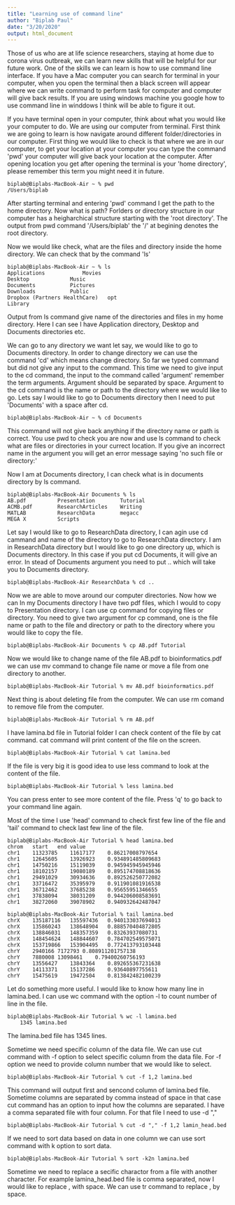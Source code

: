 ```yaml
---
title: "Learning use of command line"
author: "Biplab Paul"
date: "3/20/2020"
output: html_document
---
```


Those of us who are at life science researchers, staying at home due to corona virus outbreak, we can learn new skills that will be helpful for our future work. One of the skills we can learn is how to use command line interface. If you have a Mac computer you can search for terminal in your computer, when you open the terminal then a black screen will appear where we can write command to perform task for computer and computer will give back results. If you are using windows machine you google how to use command line in winddows I think will be able to figure it out. 

If you have terminal open in your computer, think about what you would like your computer to do. We are using our computer from terminal. First think we are going to learn is how navigate around different folder/directories in our computer. First thing we would like to check is that where we are in our computer, to get your location at your computer you can type the command 'pwd' your computer will give back your location at the computer. After opening location you get after opening the terminal is your 'home directory', please remember this term you might need it in future.

```
biplab@Biplabs-MacBook-Air ~ % pwd
/Users/biplab
```

After starting terminal and entering 'pwd' command I get the path to the home directory. Now what is path? Forlders or directory structure in our computer has a heigharchical structure starting with the 'root directory'. The output from pwd command '/Users/biplab' the '/' at begining denotes the root directory. 

Now we would like check, what are the files and directory inside the home directory. We can check that by the command 'ls'

```
biplab@Biplabs-MacBook-Air ~ % ls
Applications			Movies
Desktop				Music
Documents			Pictures
Downloads			Public
Dropbox (Partners HealthCare)	opt
Library
```

Output from ls command give name of the directories and files in my home directory. Here I can see I have Application directory, Desktop and Documents directories etc. 

We can go to any directory we want let say, we would like to go to Documents directory. In order to change directory we can use the command 'cd' which means change directory. So far we typed command but did not give any input to the command. This time we need to give input to the cd command, the input to the command called 'argument' remember the term arguments. Argument should be separated by space. Argument to the cd command is the name or path to the directory where we would like to go. Lets say I would like to go to Documents directory then I need to put 'Documents' with a space after cd.
```
biplab@Biplabs-MacBook-Air ~ % cd Documents
```
This command will not give back anything if the directory name or path is correct. You use pwd to check you are now and use ls command to check what are files or directories in your currect location. If you give an incorrect name in the argument you will get an error message saying 'no such file or directory:'

Now I am at Documents directory, I can check what is in documents directory by ls command. 
```
biplab@Biplabs-MacBook-Air Documents % ls
AB.pdf			Presentation		Tutorial
ACMB.pdf		ResearchArticles	Writing
MATLAB			ResearchData		megacc
MEGA X			Scripts
```
Let say I would like to go to ResearchData directory, I can agin use cd cammand and name of the directory to go to ResearchData directory. I am in ResearchData directory but I would like to go one directory up, which is Documents directory. In this case if you put cd Documents, it will give an error. In stead of Documents argument you need to put .. which will take you to Documents directory.
```
biplab@Biplabs-MacBook-Air ResearchData % cd ..
```

Now we are able to move around our computer directories. Now how we can In my Documents directory I have two pdf files, which I would to copy to Presentation directory. I can use cp command for copying files or directory. You need to give two argument for cp command, one is the file name or path to the file and directory or path to the directory where you would like to copy the file. 
```
biplab@Biplabs-MacBook-Air Documents % cp AB.pdf Tutorial
```
Now we would like to change name of the file AB.pdf to bioinformatics.pdf we can use mv command to change file name or move a file from one directory to another. 
```
biplab@Biplabs-MacBook-Air Tutorial % mv AB.pdf bioinformatics.pdf
```
Next thing is about deleting file from the computer. We can use rm comand to remove file from the computer.
```
biplab@Biplabs-MacBook-Air Tutorial % rm AB.pdf
```

I have lamina.bd file in Tutorial folder I can check content of the file by cat command. cat command will print content of the file on the screen.
```
biplab@Biplabs-MacBook-Air Tutorial % cat lamina.bed
```
If the file is very big it is good idea to use less command to look at the content of the file. 
```
biplab@Biplabs-MacBook-Air Tutorial % less lamina.bed
```
You can press enter to see more content of the file. Press 'q' to go back to your command line again. 

Most of the time I use 'head' command to check first few line of the file and 'tail' command to check last few line of the file. 
```
biplab@Biplabs-MacBook-Air Tutorial % head lamina.bed 
chrom	start	end	value
chr1	11323785	11617177	0.86217008797654
chr1	12645605	13926923	0.934891485809683
chr1	14750216	15119039	0.945945945945946
chr1	18102157	19080189	0.895174708818636
chr1	29491029	30934636	0.892526250772082
chr1	33716472	35395979	0.911901081916538
chr1	36712462	37685238	0.95655951346655
chr1	37838094	38031209	0.944206008583691
chr1	38272060	39078902	0.940932642487047
```
```
biplab@Biplabs-MacBook-Air Tutorial % tail lamina.bed 
chrX	135187116	135597436	0.940133037694013
chrX	135860243	138648904	0.888570404872805
chrX	138846031	148357359	0.83263937080731
chrX	148454624	148844607	0.784702549575071
chrX	153719866	153904495	0.772413793103448
chrY	2940166	7172793	0.808911201757138
chrY	7880008	13098461	0.79400260756193
chrY	13556427	13843364	0.892655367231638
chrY	14113371	15137286	0.93640897755611
chrY	15475619	19472504	0.813842482100239
```
Let do something more useful. I would like to know how many line in lamina.bed. I can use wc command with the option -l to count number of line in the file. 
```
biplab@Biplabs-MacBook-Air Tutorial % wc -l lamina.bed 
    1345 lamina.bed
```
 The lamina.bed file has 1345 lines. 

Sometime we need specific column of the data file. We can use cut command with -f option to select specific column from the data file. For -f option we need to provide column number that we would like to select.
```
biplab@Biplabs-MacBook-Air Tutorial % cut -f 1,2 lamina.bed
```
This command will output first and sencond column of lamina.bed file. Sometime columns are separated by comma instead of space in that case cut command has an option to input how the columns are separated. I have a comma separated file with four column. For that file I need to use -d ","
```
biplab@Biplabs-MacBook-Air Tutorial % cut -d "," -f 1,2 lamin_head.bed
```
If we need to sort data based on data in one column we can use sort command with k option to sort data. 
```
biplab@Biplabs-MacBook-Air Tutorial % sort -k2n lamina.bed
```


Sometime we need to replace a secific charactor from a file with another character. For example lamina_head.bed file is comma separated, now I would like to replace , with space. We can use tr command to replace , by space. 




